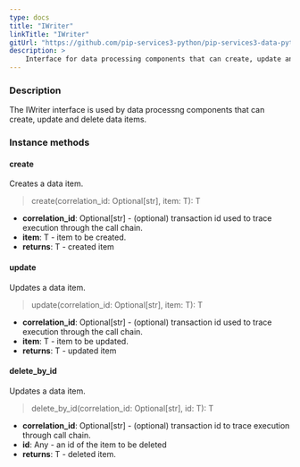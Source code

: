 ```yaml
---
type: docs
title: "IWriter"
linkTitle: "IWriter"
gitUrl: "https://github.com/pip-services3-python/pip-services3-data-python"
description: >
    Interface for data processing components that can create, update and delete data items.
---
```


### Description

The IWriter interface is used by data processng components that can create, update and delete data items.

### Instance methods

#### create
Creates a data item.

> create(correlation_id: Optional[str], item: T): T

- **correlation_id**: Optional[str] - (optional) transaction id used to trace execution through the call chain.
- **item**: T - item to be created.
- **returns**: T - created item


#### update
Updates a data item.

> update(correlation_id: Optional[str], item: T): T

- **correlation_id**: Optional[str] - (optional) transaction id used to trace execution through the call chain.
- **item**: T - item to be updated.
- **returns**: T - updated item


#### delete_by_id
Updates a data item.

> delete_by_id(correlation_id: Optional[str], id: T): T

- **correlation_id**: Optional[str] - (optional) transaction id to trace execution through call chain.
- **id**: Any - an id of the item to be deleted
- **returns**: T - deleted item.
